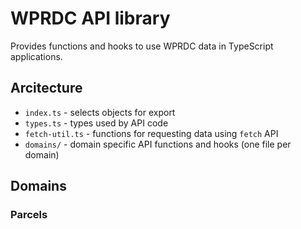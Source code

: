 # WPRDC API library

Provides functions and hooks to use WPRDC data in TypeScript applications.


## Arcitecture
- `index.ts` -  selects objects for export
- `types.ts` - types used by API code
- `fetch-util.ts` - functions for requesting data using `fetch` API
- `domains/` - domain specific API functions and hooks (one file per domain)


## Domains
### Parcels
